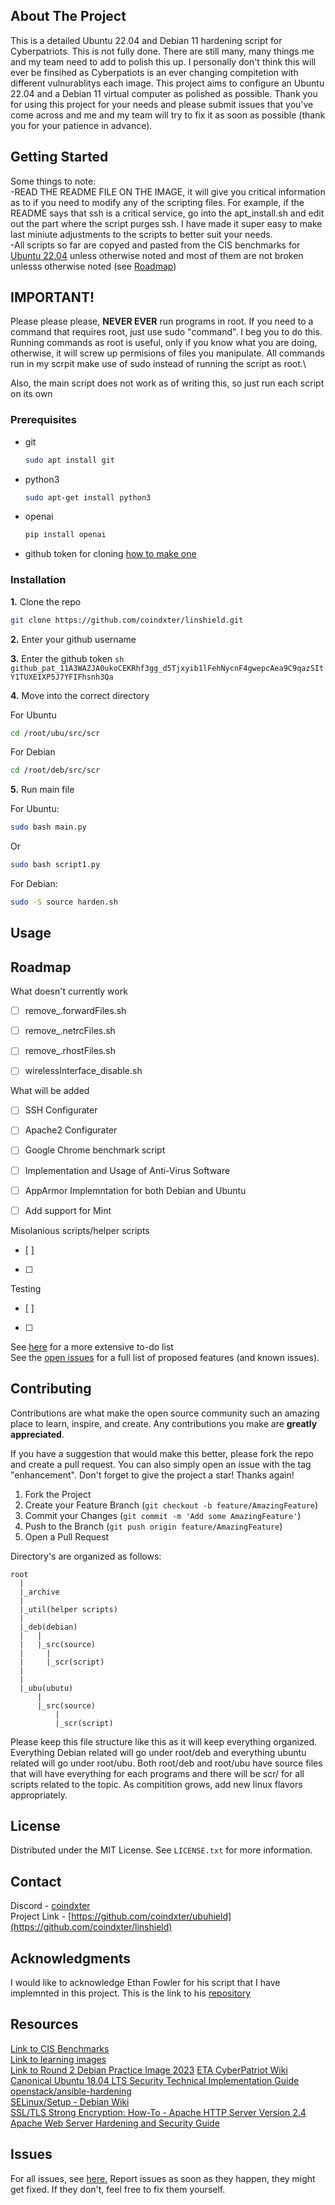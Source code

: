<!-- ABOUT THE PROJECT -->
## About The Project
This is a detailed Ubuntu 22.04 and Debian 11 hardening script for Cyberpatriots. This is not fully done. There are still many, many things me and my team need to add to polish this up. I personally don't think this will ever be finsihed as Cyberpatiots is an ever changing compitetion with different vulnurablitys each image. This project aims to configure an Ubuntu 22.04 and a Debian 11 virtual computer as polished as possible. Thank you for using this project for your needs and please submit issues that you've come across and me and my team will try to fix it as soon as possible (thank you for your patience in advance).

<!-- GETTING STARTED -->
## Getting Started
Some things to note:\
-READ THE README FILE ON THE IMAGE, it will give you critical information as to if you need to modify any of the scripting files. For example, if the README says that ssh is a critical service, go into the apt_install.sh and edit out the part where the script purges ssh. I have made it super easy to make last miniute adjustments to the scripts to better suit your needs.\
-All scripts so far are copyed and pasted from the CIS benchmarks for [Ubuntu 22.04](https://drive.google.com/drive/folders/1iwv5_95D-gDa7hn9o9zfXLLVjZSOa_Oz) unless otherwise noted and most of them are not broken unlesss otherwise noted (see [Roadmap](#roadmap))


<!-- Important Notes -->
## IMPORTANT!
Please please please, **NEVER EVER** run programs in root. If you need to a command that requires root, just use sudo "command". I beg you to do this. Running commands as root is useful, only if you know what you are doing, otherwise, it will screw up permisions of files you manipulate. All commands run in my scrpit make use of sudo instead of running the script as root.\

Also, the main script does not work as of writing this, so just run each script on its own



### Prerequisites

* git
  ```sh
  sudo apt install git
  ```
* python3
  ```sh
  sudo apt-get install python3
  ```
* openai
  ```sh
  pip install openai
  ```
* github token for cloning
[how to make one](https://docs.github.com/en/enterprise-server@3.6/authentication/keeping-your-account-and-data-secure/managing-your-personal-access-tokens)



### Installation

**1.** Clone the repo
   ```sh
   git clone https://github.com/coindxter/linshield.git
   ```
**2.** Enter your github username

**3.** Enter the github token 
    ```sh
    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
    ```


**4.** Move into the correct directory

  For Ubuntu 
  ```sh
  cd /root/ubu/src/scr
  ```

  For Debian
  ```sh
  cd /root/deb/src/scr
  ```

**5.** Run main file

  For Ubuntu:
  ```sh
  sudo bash main.py
  ```
  Or 
  ```sh
  sudo bash script1.py
  ```


  For Debian:
  ```sh
  sudo -S source harden.sh
  ```

<!-- USAGE EXAMPLES -->
## Usage

<!-- ROADMAP -->
## Roadmap

What doesn't currently work
  - [ ] remove_.forwardFiles.sh
  - [ ] remove_.netrcFiles.sh
  - [ ] remove_.rhostFiles.sh
  - [ ] wirelessInterface_disable.sh


What will be added
  - [ ] SSH Configurater
  - [ ] Apache2 Configurater
  - [ ] Google Chrome benchmark script
  - [ ] Implementation and Usage of Anti-Virus Software
  - [ ] AppArmor Implemntation for both Debian and Ubuntu 
  - [ ] Add support for Mint 
 

        
Misolanious scripts/helper scripts
 - [ ]
 - [ ] 
 
Testing
  - [ ]
  - [ ] 
  

See [here](https://docs.google.com/document/d/1-FsZslNIoV-RhUrHJwwTRpoqesvRpsoWxYrz_h87TeI/edit?usp=sharing) for a more extensive to-do list\
See the [open issues](https://github.com/coindxter/ubushield/issues) for a full list of proposed features (and known issues).

<!-- CONTRIBUTING -->
## Contributing

Contributions are what make the open source community such an amazing place to learn, inspire, and create. Any contributions you make are **greatly appreciated**.

If you have a suggestion that would make this better, please fork the repo and create a pull request. You can also simply open an issue with the tag "enhancement".
Don't forget to give the project a star! Thanks again!

1. Fork the Project
2. Create your Feature Branch (`git checkout -b feature/AmazingFeature`)
3. Commit your Changes (`git commit -m 'Add some AmazingFeature'`)
4. Push to the Branch (`git push origin feature/AmazingFeature`)
5. Open a Pull Request

Directory's are organized as follows:

    root
      |
      |_archive
      |
      |_util(helper scripts)
      |
      |_deb(debian)
      |   |
      |   |_src(source)
      |     |
      |     |_scr(script)
      |     
      |
      |_ubu(ubutu)
          |
          |_src(source)
              |
              |_scr(script)
      
              

Please keep this file structure like this as it will keep everything organized. Everything Debian related will go under root/deb and everything ubuntu related will go under root/ubu. Both root/deb and root/ubu have source files that will have everything for each programs and there will be scr/ for all scripts related to the topic. As compitition grows, add new linux flavors appropriately. 


<!-- LICENSE -->
## License

Distributed under the MIT License. See `LICENSE.txt` for more information.


<!-- CONTACT -->
## Contact

Discord - [coindxter](https://discrodapp.com/users/728364815130820709)\
Project Link -  [https://github.com/coindxter/ubuhield](https://github.com/coindxter/linshield)

<!-- ACKNOWLEDGMENTS -->
## Acknowledgments

I would like to acknowledge Ethan Fowler for his script that I have implemnted in this project. This is the link to his [repository](https://github.com/ponkio/CyberPatriot/tree/master)

<!-- RESOURCES -->
## Resources

[Link to CIS Benchmarks](https://drive.google.com/drive/folders/1ypIhhKznlM7kV1YDaFEKwkTnpdsPZXk_?usp=sharing)\
[Link to learning images](https://drive.google.com/drive/u/1/folders/1w9VY57FTUfuPinmd2CvVs-oA5N03URW6)\
[Link to Round 2 Debian Practice Image 2023](https://docs.google.com/document/d/10vg4U3EpGVp7VSqat-g2Pg2Qn-7W2-x4ySpIYPXFS-w/edit)
[ETA CyberPatriot Wiki](http://cypat.guru/index.php/Main_Page)\
[Canonical Ubuntu 18.04 LTS Security Technical Implementation Guide](https://www.stigviewer.com/stig/canonical_ubuntu_18.04_lts/)\
[openstack/ansible-hardening](https://github.com/openstack/ansible-hardening)\
[SELinux/Setup - Debian Wiki](https://wiki.debian.org/SELinux/Setup)\
[SSL/TLS Strong Encryption: How-To - Apache HTTP Server Version 2.4](https://httpd.apache.org/docs/2.4/ssl/ssl_howto.html)\
[Apache Web Server Hardening and Security Guide](https://geekflare.com/apache-web-server-hardening-security/)

<!-- Issues -->
## Issues
For all issues, see [here.](https://github.com/coindxter/linshield/issues) Report issues as soon as they happen, they might get fixed. If they don't, feel free to fix them yourself.